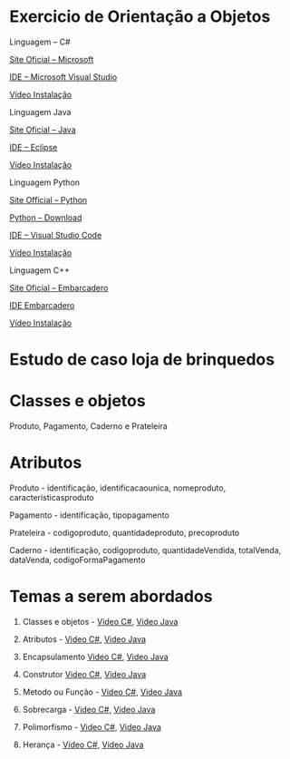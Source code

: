 # Exercicio de Orientação a Objetos

Linguagem – C#

[Site Oficial – Microsoft](www.microsoft.com)

[IDE – Microsoft Visual Studio](https://visualstudio.microsoft.com/pt-br/downloads/)

[Vídeo Instalação](https://youtu.be/icm4SDDrni8)

Linguagem Java

[Site Oficial – Java](https://www.java.com/pt-BR/)

[IDE – Eclipse](https://www.eclipse.org/downloads/)

[Vídeo Instalação](https://youtu.be/X5QbnoKyhtw)

Linguagem Python

[Site Official – Python](https://www.python.org/)

[Python – Download](https://www.python.org/downloads/windows/)

[IDE – Visual Studio Code](https://code.visualstudio.com/Download)

[Vídeo Instalação](https://youtu.be/iUEsBLw9y7U) 

Linguagem C++

[Site Oficial – Embarcadero](https://www.embarcadero.com/br/)

[IDE Embarcadero](https://www.embarcadero.com/br/free-tools/dev-cpp)

[Vídeo Instalação](https://youtu.be/jXP3PAE35oQ)

# Estudo de caso loja de brinquedos

# Classes e objetos

Produto, Pagamento, Caderno e Prateleira

# Atributos

Produto - identificação, identificacaounica, nomeproduto, caracteristicasproduto

Pagamento - identificação, tipopagamento

Prateleira - codigoproduto, quantidadeproduto, precoproduto

Caderno - identificação, codigoproduto, quantidadeVendida, totalVenda, dataVenda, codigoFormaPagamento


# Temas a serem abordados

1. Classes e objetos - [Video C#](https://youtu.be/5zSbtncSIwg), [Video Java](https://youtu.be/quJ_r8L_pfk)

2. Atributos - [Video C#](https://youtu.be/yx4ZtqP9d_Q), [Video Java](https://youtu.be/XtbsymCFBDA)

3. Encapsulamento [Video C#](https://youtu.be/8qSYdBRV5_U), [Video Java](https://youtu.be/VUqP_Byo8u8)

4. Construtor [Video C#](https://youtu.be/CUvYLKtwi2k), [Video Java](https://youtu.be/IbWG4YDsRt8)
   
5. Metodo ou Função - [Video C#](https://youtu.be/ogn9HZUPDwI), [Video Java](https://youtu.be/V-SvWQPHdAQ)

6. Sobrecarga - [Video C#](https://youtu.be/fMK4xoHC2XE), [Video Java](https://youtu.be/ZStVbQwN0GI)

7. Polimorfismo - [Video C#](https://youtu.be/rng55CDNBt4), [Video Java](https://youtu.be/JD_dwfiQodA)

8. Herança - [Video C#](https://youtu.be/NFJd-N5Nazo), [Video Java](https://youtu.be/-nfXStd2C_g)

